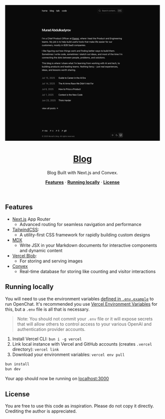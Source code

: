 <a href="https://murabcd.vercel.app">
  <img alt="An Open-source AI Chatbot Built With Next.js." src="./public/preview/blog.png">
  <h1 align="center">Blog</h1>
</a>

<p align="center">
  Blog Built with Next.js and Convex.
</p>

<p align="center">
  <a href="#features"><strong>Features</strong></a> ·
  <a href="#running-locally"><strong>Running locally</strong></a> ·
  <a href="#license"><strong>License</strong></a>
</p>
<br/>


## Features

- [Next.js](https://nextjs.org) App Router
  - Advanced routing for seamless navigation and performance
- [TailwindCSS](https://tailwindcss.com/):
  - A utility-first CSS framework for rapidly building custom designs
- [MDX](https://mdxjs.com/)
  - Write JSX in your Markdown documents for interactive components and dynamic content
- [Vercel Blob](https://vercel.com/docs/storage/vercel-blob):
  - For storing and serving images
- [Convex](https://www.convex.dev/)
  - Real-time database for storing like counting and visitor interactions


## Running locally

You will need to use the environment variables [defined in `.env.example`](.env.example) to run OpenChat. It's recommended you use [Vercel Environment Variables](https://vercel.com/docs/projects/environment-variables) for this, but a `.env` file is all that is necessary.

> Note: You should not commit your `.env` file or it will expose secrets that will allow others to control access to your various OpenAI and authentication provider accounts.

1. Install Vercel CLI: `bun i -g vercel`
2. Link local instance with Vercel and GitHub accounts (creates `.vercel` directory): `vercel link`
3. Download your environment variables: `vercel env pull`

```bash
bun install
bun dev
```

Your app should now be running on [localhost:3000](http://localhost:3000/)


## License

You are free to use this code as inspiration. Please do not copy it directly. Crediting the author is appreciated.
